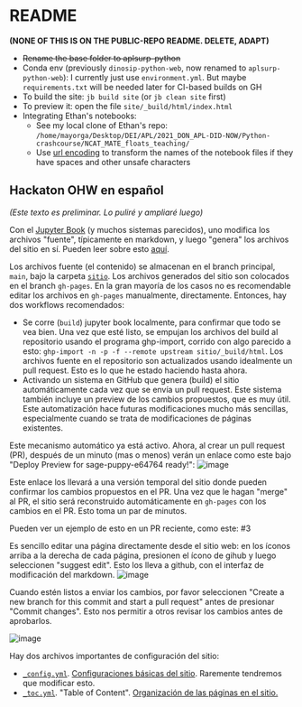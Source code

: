 # README

**(NONE OF THIS IS ON THE PUBLIC-REPO README. DELETE, ADAPT)**

- ~~Rename the base folder to aplsurp-python~~
- Conda env (previously `dinosip-python-web`, now renamed to `aplsurp-python-web`): I currently just use `environment.yml`. But maybe `requirements.txt` will be needed later for CI-based builds on GH
- To build the site: `jb build site` (or `jb clean site` first)
- To preview it: open the file `site/_build/html/index.html`
- Integrating Ethan's notebooks:
    - See my local clone of Ethan's repo: `/home/mayorga/Desktop/DEI/APL/2021_DON_APL-DID-NOW/Python-crashcourse/NCAT_MATE_floats_teaching/`
    - Use [url encoding](https://meyerweb.com/eric/tools/dencoder/) to transform the names of the notebook files if they have spaces and other unsafe characters

## Hackaton OHW en español

*(Este texto es preliminar. Lo puliré y ampliaré luego)*

Con el [Jupyter Book](https://jupyterbook.org) (y muchos sistemas parecidos), uno modifica los archivos "fuente", típicamente en markdown, y luego "genera" los archivos del sitio en sí. Pueden leer sobre esto [aquí](https://jupyterbook.org/en/stable/basics/building/index.html). 

Los archivos fuente (el contenido) se almacenan en el branch principal, `main`, bajo la carpeta [`sitio`](sitio). Los archivos generados del sitio son colocados en el branch `gh-pages`. En la gran mayoría de los casos no es recomendable editar los archivos en `gh-pages` manualmente, directamente. Entonces, hay dos workflows recomendados:
- Se corre (`build`) jupyter book localmente, para confirmar que todo se vea bien. Una vez que esté listo, se empujan los archivos del build al repositorio usando el programa ghp-import, corrido con algo parecido a esto: `ghp-import -n -p -f --remote upstream sitio/_build/html`. Los archivos fuente en el repositorio son actualizados usando idealmente un pull request. Esto es lo que he estado haciendo hasta ahora.
- Activando un sistema en GitHub que genera (build) el sitio automáticamente cada vez que se envía un pull request. Este sistema también incluye un preview de los cambios propuestos, que es muy útil. Este automatización hace futuras modificaciones mucho más sencillas, especialmente cuando se trata de modificaciones de páginas existentes.

Este mecanismo automático ya está activo. Ahora, al crear un pull request (PR), después de un minuto (mas o menos) verán un enlace como este bajo "Deploy Preview for sage-puppy-e64764 ready!":
![image](https://user-images.githubusercontent.com/742403/220565139-f8aea2b4-9801-4ef0-81e8-9a5e318d3a4d.png)

Este enlace los llevará a una versión temporal del sitio donde pueden confirmar los cambios propuestos en el PR. Una vez que le hagan "merge" al PR, el sitio será reconstruido automáticamente en `gh-pages` con los cambios en el PR. Esto toma un par de minutos.

Pueden ver un ejemplo de esto en un PR reciente, como este: #3

Es sencillo editar una página directamente desde el sitio web: en los íconos arriba a la derecha de cada página, presionen el ícono de gihub y luego seleccionen "suggest edit". Esto los lleva a github, con el interfaz de modificación del markdown. 
![image](https://user-images.githubusercontent.com/742403/220717342-8afb20b4-5ee4-4547-9c92-c5011633431b.png)

Cuando estén listos a enviar los cambios, por favor seleccionen "Create a new branch for this commit and start a pull request" antes de presionar "Commit changes". Esto nos permitir a otros revisar los cambios antes de aprobarlos.

![image](https://user-images.githubusercontent.com/742403/220717826-e1062654-4757-4bcb-9d85-aa8300dcf432.png)


Hay dos archivos importantes de configuración del sitio:
- [`_config.yml`](sitio/_config.yml). [Configuraciones básicas del sitio](https://jupyterbook.org/en/stable/customize/config.html). Raremente tendremos que modificar esto.
- [`_toc.yml`](sitio/_toc.yml). "Table of Content". [Organización de las páginas en el sitio.](https://jupyterbook.org/en/stable/basics/organize.html)
